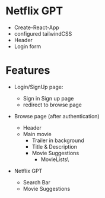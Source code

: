 # Netflix GPT

- Create-React-App
- configured tailwindCSS
- Header
- Login form

# Features

- Login/SignUp page:

  - Sign in Sign up page
  - redirect to browse page

- Browse page (after authentication)

  - Header
  - Main movie
    - Trailer in background
    - Title & Description
    - Movie Suggestions
      - MovieLists\

- Netflix GPT
  - Search Bar
  - Movie Suggestions
